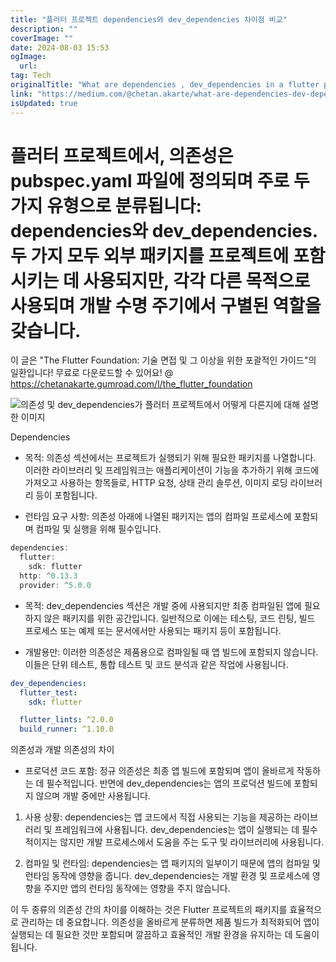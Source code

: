 ```yaml
---
title: "플러터 프로젝트 dependencies와 dev_dependencies 차이점 비교"
description: ""
coverImage: ""
date: 2024-08-03 15:53
ogImage: 
  url: 
tag: Tech
originalTitle: "What are dependencies , dev_dependencies in a flutter project How they are different from each other"
link: "https://medium.com/@chetan.akarte/what-are-dependencies-dev-dependencies-in-a-flutter-project-480d4877d719"
isUpdated: true
---
```






# 플러터 프로젝트에서, 의존성은 pubspec.yaml 파일에 정의되며 주로 두 가지 유형으로 분류됩니다: dependencies와 dev_dependencies. 두 가지 모두 외부 패키지를 프로젝트에 포함시키는 데 사용되지만, 각각 다른 목적으로 사용되며 개발 수명 주기에서 구별된 역할을 갖습니다.

이 글은 "The Flutter Foundation: 기술 면접 및 그 이상을 위한 포괄적인 가이드"의 일환입니다! 무료로 다운로드할 수 있어요! @ https://chetanakarte.gumroad.com/l/the_flutter_foundation

![의존성 및 dev_dependencies가 플러터 프로젝트에서 어떻게 다른지에 대해 설명한 이미지](/assets/img/Whataredependencies-dev_dependenciesinaflutterprojectHowtheyaredifferentfromeachother_0.png)

Dependencies

<div class="content-ad"></div>

- 목적: 의존성 섹션에서는 프로젝트가 실행되기 위해 필요한 패키지를 나열합니다. 이러한 라이브러리 및 프레임워크는 애플리케이션이 기능을 추가하기 위해 코드에 가져오고 사용하는 항목들로, HTTP 요청, 상태 관리 솔루션, 이미지 로딩 라이브러리 등이 포함됩니다.

- 런타임 요구 사항: 의존성 아래에 나열된 패키지는 앱의 컴파일 프로세스에 포함되며 컴파일 및 실행을 위해 필수입니다.

```js
dependencies:
  flutter:
    sdk: flutter
  http: ^0.13.3
  provider: ^5.0.0
```

<div class="content-ad"></div>

- 목적: dev_dependencies 섹션은 개발 중에 사용되지만 최종 컴파일된 앱에 필요하지 않은 패키지를 위한 공간입니다. 일반적으로 이에는 테스팅, 코드 린팅, 빌드 프로세스 또는 예제 또는 문서에서만 사용되는 패키지 등이 포함됩니다.

- 개발용만: 이러한 의존성은 제품용으로 컴파일될 때 앱 빌드에 포함되지 않습니다. 이들은 단위 테스트, 통합 테스트 및 코드 분석과 같은 작업에 사용됩니다.

```yaml
dev_dependencies:
  flutter_test:
    sdk: flutter

  flutter_lints: ^2.0.0
  build_runner: ^1.10.0
```

의존성과 개발 의존성의 차이

<div class="content-ad"></div>

- 프로덕션 코드 포함: 정규 의존성은 최종 앱 빌드에 포함되며 앱이 올바르게 작동하는 데 필수적입니다. 반면에 dev_dependencies는 앱의 프로덕션 빌드에 포함되지 않으며 개발 중에만 사용됩니다.

1. 사용 상황: dependencies는 앱 코드에서 직접 사용되는 기능을 제공하는 라이브러리 및 프레임워크에 사용됩니다. dev_dependencies는 앱이 실행되는 데 필수적이지는 않지만 개발 프로세스에서 도움을 주는 도구 및 라이브러리에 사용됩니다.

2. 컴파일 및 런타임: dependencies는 앱 패키지의 일부이기 때문에 앱의 컴파일 및 런타임 동작에 영향을 줍니다. dev_dependencies는 개발 환경 및 프로세스에 영향을 주지만 앱의 런타임 동작에는 영향을 주지 않습니다.

이 두 종류의 의존성 간의 차이를 이해하는 것은 Flutter 프로젝트의 패키지를 효율적으로 관리하는 데 중요합니다. 의존성을 올바르게 분류하면 제품 빌드가 최적화되어 앱이 실행되는 데 필요한 것만 포함되며 깔끔하고 효율적인 개발 환경을 유지하는 데 도움이 됩니다.
